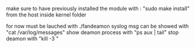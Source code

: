 
make sure to have previously installed the module with :
"sudo make install" from the host inside kernel folder

for now must be lauched with ./fandeamon
syslog msg can be showed with "cat /var/log/messages"
show deamon process with "ps aux | tail"
stop deamon with "kill -3 <pid>"